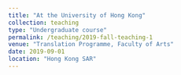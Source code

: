 ```yaml
---
title: "At the University of Hong Kong"
collection: teaching
type: "Undergraduate course"
permalink: /teaching/2019-fall-teaching-1
venue: "Translation Programme, Faculty of Arts"
date: 2019-09-01
location: "Hong Kong SAR"
---
```

